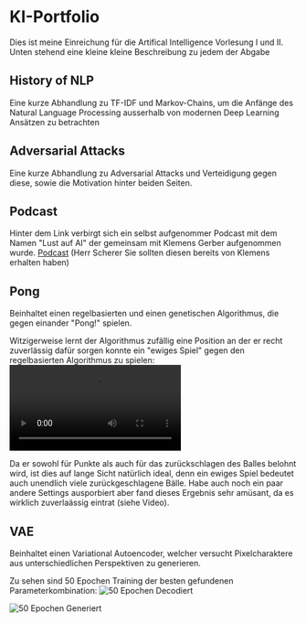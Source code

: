 # KI-Portfolio

Dies ist meine Einreichung für die Artifical Intelligence Vorlesung I und II. Unten stehend eine kleine kleine Beschreibung zu jedem der Abgabe

## History of NLP

Eine kurze Abhandlung zu TF-IDF und Markov-Chains, um die Anfänge des Natural Language Processing ausserhalb von modernen Deep Learning Ansätzen zu betrachten

## Adversarial Attacks

Eine kurze Abhandlung zu Adversarial Attacks und Verteidigung gegen diese, sowie die Motivation hinter beiden Seiten.

## Podcast
Hinter dem Link verbirgt sich ein selbst aufgenommer Podcast mit dem Namen "Lust auf AI" der gemeinsam mit Klemens Gerber aufgenommen wurde.
[Podcast](https://github.com/FatManWalking/learning_ai/blob/a8a71d28b24ca0a7a901540c9a6476a53048db8b/Lust%20auf%20AI.mp3)
(Herr Scherer Sie sollten diesen bereits von Klemens erhalten haben)

## Pong

Beinhaltet einen regelbasierten und einen genetischen Algorithmus, die gegen einander "Pong!" spielen.

Witzigerweise lernt der Algorithmus zufällig eine Position an der er recht zuverlässig dafür sorgen konnte ein "ewiges Spiel" gegen den regelbasierten Algorithmus zu spielen:
![Pong](https://user-images.githubusercontent.com/46927512/127743218-51ee07ba-aa76-454a-8efa-41883db01aee.mp4)

Da er sowohl für Punkte als auch für das zurückschlagen des Balles belohnt wird, ist dies auf lange Sicht natürlich ideal, denn ein ewiges Spiel bedeutet auch unendlich viele zurückgeschlagene Bälle. Habe auch noch ein paar andere Settings ausporbiert aber fand dieses Ergebnis sehr amüsant, da es wirklich zuverlaässig eintrat (siehe Video).


## VAE

Beinhaltet einen Variational Autoencoder, welcher versucht Pixelcharaktere aus unterschiedlichen Perspektiven zu generieren.

Zu sehen sind 50 Epochen Training der besten gefundenen Parameterkombination:
![50 Epochen Decodiert](https://user-images.githubusercontent.com/46927512/127742783-0aa6c997-865d-46a9-a5e2-3720251c48f2.png)

![50 Epochen Generiert](https://user-images.githubusercontent.com/46927512/127742757-155c6d05-3edd-446e-af3c-a0e3c54ca751.png)




